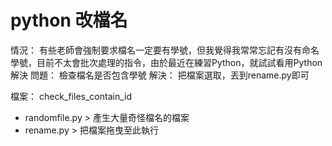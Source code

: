 # python 改檔名
情況：
有些老師會強制要求檔名一定要有學號，但我覺得我常常忘記有沒有命名學號，目前不太會批次處理的指令，由於最近在練習Python，就試試看用Python解決
問題：
檢查檔名是否包含學號
解決：
把檔案選取，丟到rename.py即可

檔案：
check_files_contain_id
* randomfile.py > 產生大量奇怪檔名的檔案
* rename.py > 把檔案拖曳至此執行